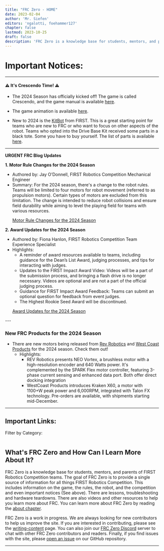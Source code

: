 ```yaml
---
title: "FRC Zero - HOME"
date: 2023-02-04
author: 'Mr. Siefen'
editors: 'ngalotti, foehammer127'
chapter: false
lastmod: 2023-10-25
draft: false
description: 'FRC Zero is a knowledge base for students, mentors, and parents of FIRST Robotics Competition teams. The goal of FRC Zero is to provide a single source of information for all things FIRST Robotics Competition. This includes information on the game, the rules, the robot, and the competition. There are lessons, troubleshooting and hardware teardowns. There are also videos and other resources to help you learn more about FRC.'
---
```


# Important Notices:
---

#### &#x26A0; It's Crescendo Time! &#x26A0;

- The 2024 Season has officially kicked off! The game is called Crescendo, and the game manual is available [here](https://firstfrc.blob.core.windows.net/frc2024/Manual/2024GameManual.pdf).

- The game animation is available [here](https://youtu.be/9keeDyFxzY4?si=QVf2OAxZeceeyn4-).

- New to 2024 is the [KitBot](https://www.firstinspires.org/resource-library/frc/kitbot) from FIRST. This is a great starting point for teams who are new to FRC or who want to focus on other aspects of the robot. Teams who opted into the Drive Base Kit received some parts in a black tote. Some you have to buy yourself. The list of parts is available [here](https://www.firstinspires.org/robotics/frc/blog/2023-2024-kitbot-shopping-list).

---

**URGENT FRC Blog Updates**

**1. Motor Rule Changes for the 2024 Season**
- Authored by: Jay O’Donnell, FIRST Robotics Competition Mechanical Engineer
- Summary: For the 2024 season, there's a change to the robot rules. Teams will be limited to four motors for robot movement (referred to as propulsion motors). Certain types of motors are excluded from this limitation. The change is intended to reduce robot collisions and ensure field durability while aiming to level the playing field for teams with various resources.
<ul><a href="https://www.firstinspires.org/robotics/frc/blog/2023-motor-rule-changes-for-the-2024-season" target="_blank">Motor Rule Changes for the 2024 Season</a></ul>

**2. Award Updates for the 2024 Season**
- Authored by: Fiona Hanlon, FIRST Robotics Competition Team Experience Specialist
- Highlights:
  - A reminder of award resources available to teams, including guidance for the Dean’s List Award, judging processes, and tips for interacting with judges.
  - Updates to the FIRST Impact Award Video: Videos will be a part of the submission process, and bringing a flash drive is no longer necessary. Videos are optional and are not a part of the official judging process.
  - Guidance for FIRST Impact Award Feedback: Teams can submit an optional question for feedback from event judges.
  - The Highest Rookie Seed Award will be discontinued.
<ul><a href="https://www.firstinspires.org/robotics/frc/blog/2023-award-updates-for-the-2024-season" target="_blank">Award Updates for the 2024 Season</a></ul>
---

### New FRC Products for the 2024 Season ###

- There are new motors being released from [Rev Robotics](https://www.revrobotics.com/next-generation-spark-neo/) and [West Coast Products](https://wcproducts.com/products/kraken) for the 2024 season. Check them out!
  - Highlights:
    - REV Robotics presents NEO Vortex, a brushless motor with a high-resolution encoder and 640 Watts power. It's complemented by the SPARK Flex motor controller, featuring 3-phase current sensing and enhanced data port. Both offer direct docking integration
    - WestCoast Products introduces Kraken X60, a motor with 1100+W peak power and 6,000RPM, integrated with Talon FX technology. Pre-orders are available, with shipments starting mid-December.
---

## Important Links:

<p>Filter by Category:</p>
<ul id="categoryFilters" style="list-style-type: none; display: flex; flex-wrap: wrap;"></ul>

<div id="cardsContainer"></div>

<script>
    const linksData = {
        "Official Resources": [
            { title: "docs.wpilib.org", description: "The official documentation for the WPILib libraries.", url: "https://docs.wpilib.org" },
            { title: "REV Robotics", description: "The official documentation for the REV Robotics hardware.", url: "https://www.revrobotics.com/" },
            { title: "CTRE Phoenix", description: "The official documentation for the CTRE Phoenix hardware.", url: "https://www.ctr-electronics.com/" },
            { title: "FIRST Robotics Competition", description: "The official FIRST Robotics Competition website.", url: "https://www.firstinspires.org/robotics/frc" }
        ],
        "Community Resources": [
            { title: "gm0 Website", description: "The FTC website that inspired us to create FRC Zero.", url: "https://gm0.org/" },
            { title: "Unofficial FRC Mechanism Encyclopedia", description: "A website with information on different mechanisms. Handy for engineering design research.", url: "https://www.projectb.net.au/resources/robot-mechanisms/" },
            { title: "Chief Delphi", description: "The official FIRST Robotics Competition forum.", url: "https://www.chiefdelphi.com/" },
            { title: "CD-Stats", description: "A web app that visualizes your Chief Delphi usage history, created by Connor Horn: https://github.com/ConnorHorn", url: "https://cd-stats.com/" },
            { title: "FRC China Wiki", description: "A Wiki for FRC China created by Teams 6353, 6940, and 6941 from Shanghai.", url: "https://wiki.firstrobotics.com.cn/" },
        ],
        "Tools": [
            { title: "GoFundRobots.org", description: "A website that helps you share your fundraising events.", url: "https://www.gofundrobots.org/" },
            { title: "FindRobotParts", description: "A website that helps you find parts for your robot.", url: "https://www.findrobotparts.com/" },
            { title: "The Blue Alliance", description: "The official FIRST Robotics Competition event and match information website.", url: "https://www.thebluealliance.com/" },
            { title: "Statbotics", description: "Modern FRC data and analytics.", url: "https://statbotics.io/" },
            { title: "Nexus for FRC", description: "For teams Get notified when it's time to queue. View upcoming matches, event announcements, and more from anywhere. For events Elevate the team experience at your event with Nexus. Empower your volunteers with tools for queuing, inspection, announcements and more.", url: "https://frc.nexus/en/" },
            { title: "Cache CAD", description: "A file management interface for Google Drive™ that allows selective syncing of files. This makes it ideal for managing engineering or CAD projects where multiple users need to edit files.", url: "https://www.cachecad.com//" },
            { title: "FRC Tools", description: "Semantics Rules Search.", url: "https://frctools.com/"}
        ],
        "Media": [
            { title: "FRC YouTube", description: "The official FIRST Robotics Competition YouTube channel.", url: "https://www.youtube.com/user/FRCGamesense" },
            { title: "FRC Twitch", description: "The official FIRST Robotics Competition Twitch channel.", url: "https://www.twitch.tv/firstinspires" },
            { title: "RoboZone", description: "RoboZone is the original channel dedicated to competitive high school and middle school robotics!", url: "https://www.youtube.com/channel/UC7Om-SUPp74wzLiAAPUQr4Q" },
            { title: "F.U.N. (First Update Now)", description: "FRC podcast online with great content and discussions.", url: "https://www.firstupdatesnow.com/" }
        ]
    };

    const categoryFilters = document.getElementById('categoryFilters');
for (let category in linksData) {
    const li = document.createElement('li');
    const label = document.createElement('label');
    const checkbox = document.createElement('input');
    checkbox.type = 'checkbox';
    checkbox.checked = true;
    checkbox.className = 'category';
    checkbox.dataset.target = category.replace(/\s+/g, '-'); 
    checkbox.style.marginRight = '5px';
    checkbox.style.marginLeft = '5px';
    label.style.marginRight = '10px';
    label.appendChild(checkbox);

    // Create a separate text node and append to the label
    const labelText = document.createTextNode(' ' + category);
    label.appendChild(labelText);

    li.appendChild(label);
    categoryFilters.appendChild(li);
}
  

    const cardsContainer = document.getElementById('cardsContainer');
    for (let category in linksData) {
        const card = document.createElement('div');
        card.className = 'card ' + category.replace(/\s+/g, '-'); 
        const h3 = document.createElement('h3');
        h3.innerText = category;
        card.appendChild(h3);
        const table = document.createElement('table');
        linksData[category].forEach(link => {
            const tr = document.createElement('tr');
            const td1 = document.createElement('td');
            td1.innerText = link.title;
            const td2 = document.createElement('td');
            td2.innerText = link.description;
            const td3 = document.createElement('td');
            const a = document.createElement('a');
            a.href = link.url;
            a.innerText = 'Visit';
            a.target = "_blank";
            td3.appendChild(a);
            tr.appendChild(td1);
            tr.appendChild(td2);
            tr.appendChild(td3);
            table.appendChild(tr);
        });
        card.appendChild(table);
        cardsContainer.appendChild(card);
    }

    document.querySelectorAll('.category').forEach(checkbox => {
        checkbox.addEventListener('change', function () {
            const targetCategory = this.dataset.target;
            const card = document.querySelector('.card.' + targetCategory);
            if (this.checked) {
                card.style.display = 'block';
            } else {
                card.style.display = 'none';
            }
        });
    });
</script>

## What's FRC Zero and How Can I Learn More About It?

FRC Zero is a knowledge base for students, mentors, and parents of FIRST Robotics Competition teams.  The goal of FRC Zero is to provide a single source of information for all things FIRST Robotics Competition.  This includes information on the game, the rules, the robot, and the competition and even important notices (See above). There are lessons, troubleshooting and hardware teardowns.  There are also videos and other resources to help you learn more about FRC. You can learn more about FRC Zero by reading the [about chapter](/about/).

FRC Zero is a work in progress.  We are always looking for new contributors to help us improve the site.  If you are interested in contributing, please see the [writing-content](/about/writing-content) page. You can also join our [FRC Zero Discord](https://discord.gg/Ja2WFKCjEK) server to chat with other FRC Zero contributors and readers. Finally, if you find issues with the site, please [open an issue](https://github.com/FRC0/FRC0site/issues/new/choose) on our GitHub repository.

---